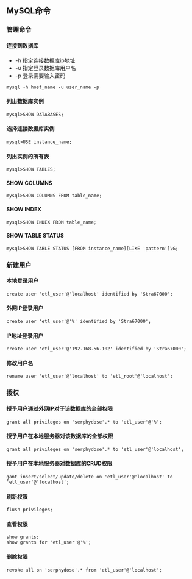 ## MySQL命令

### 管理命令
#### 连接到数据库
* -h 指定连接数据库ip地址
* -u 指定登录数据库用户名
* -p 登录需要输入密码

```
mysql -h host_name -u user_name -p
```
#### 列出数据库实例
```
mysql>SHOW DATABASES;
```
#### 选择连接数据库实例
```
mysql>USE instance_name;
```
#### 列出实例的所有表
```
mysql>SHOW TABLES;
```
#### SHOW COLUMNS
```
mysql>SHOW COLUMNS FROM table_name;
```
#### SHOW INDEX
```
mysql>SHOW INDEX FROM table_name;
```
#### SHOW TABLE STATUS
```
mysql>SHOW TABLE STATUS [FROM instance_name][LIKE 'pattern']\G;
```

### 新建用户
#### 本地登录用户
```
create user 'etl_user'@'localhost' identified by 'Stra67000';
```
#### 外网IP登录用户
```
create user 'etl_user'@'%' identified by 'Stra67000';
```
#### IP地址登录用户
```
create user 'etl_user'@'192.168.56.102' identified by 'Stra67000';
```
#### 修改用户名
```
rename user 'etl_user'@'localhost' to 'etl_root'@'localhost';
```

### 授权
#### 授予用户通过外网IP对于该数据库的全部权限
```
grant all privileges on 'serphydose'.* to 'etl_user'@'%';
```
#### 授予用户在本地服务器对该数据库的全部权限
```
grant all privileges on 'serphydose'.* to 'etl_user'@'localhost';
```
#### 授予用户在本地服务器对数据库的CRUD权限
```
gant insert/select/update/delete on 'etl_user'@'localhost' to 'etl_user'@'localhost';
```
#### 刷新权限
```
flush privileges;
```
#### 查看权限
```
show grants;
show grants for 'etl_user'@'%';
```
#### 删除权限
```
revoke all on 'serphydose'.* from 'etl_user'@'localhost';
```
